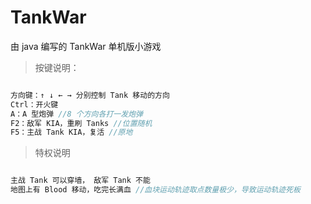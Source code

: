 # TankWar
由 java 编写的 TankWar 单机版小游戏

> 按键说明：
```java

方向键：↑ ↓ ← → 分别控制 Tank 移动的方向
Ctrl：开火键
A：A 型炮弹 //8 个方向各打一发炮弹
F2：敌军 KIA，重刷 Tanks //位置随机
F5：主战 Tank KIA，复活 //原地

```
> 特权说明

```java

主战 Tank 可以穿墙， 敌军 Tank 不能
地图上有 Blood 移动，吃完长满血 //血块运动轨迹取点数量极少，导致运动轨迹死板

```
